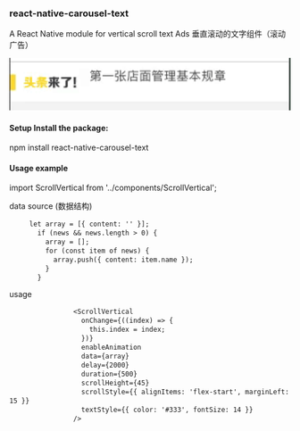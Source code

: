 ### react-native-carousel-text
A React Native module for vertical scroll text Ads 垂直滚动的文字组件（滚动广告）


![img](https://github.com/OrangeFlavoredColdCoffee/react-native-carousel-text/blob/master/img/demo.gif)

#### Setup Install the package:

npm install react-native-carousel-text


#### Usage example
import ScrollVertical from '../components/ScrollVertical';

data source (数据结构)
``` 
     let array = [{ content: '' }];
       if (news && news.length > 0) {
         array = [];
         for (const item of news) {
           array.push({ content: item.name });
         }
       }
```

usage
```
                <ScrollVertical
                  onChange={((index) => {
                    this.index = index;
                  })}
                  enableAnimation
                  data={array}
                  delay={2000}
                  duration={500}
                  scrollHeight={45}
                  scrollStyle={{ alignItems: 'flex-start', marginLeft: 15 }}
                  textStyle={{ color: '#333', fontSize: 14 }}
                />

```

